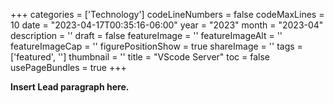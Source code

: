 ﻿+++
categories = ['Technology']
codeLineNumbers = false
codeMaxLines = 10
date = "2023-04-17T00:35:16-06:00"
year = "2023"
month = "2023-04"
description = ''
draft = false
featureImage = ''
featureImageAlt = ''
featureImageCap = ''
figurePositionShow = true
shareImage = ''
tags = ['featured', '']
thumbnail = ''
title = "VScode Server"
toc = false
usePageBundles = true
+++

**Insert Lead paragraph here.**
